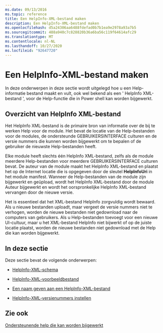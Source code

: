 ```yaml
---
ms.date: 09/13/2016
ms.topic: reference
title: Een HelpInfo-XML-bestand maken
description: Een HelpInfo-XML-bestand maken
ms.openlocfilehash: d5a24306aa6488fdefad0b7b1ea9e2978a93a7b5
ms.sourcegitcommit: 488a940c7c828820b36a6ba56c119f64614afc29
ms.translationtype: MT
ms.contentlocale: nl-NL
ms.lasthandoff: 10/27/2020
ms.locfileid: "92647720"
---
```

# <a name="how-to-create-a-helpinfo-xml-file"></a>Een HelpInfo-XML-bestand maken

In deze onderwerpen in deze sectie wordt uitgelegd hoe u een Help-informatie bestand maakt en vult, ook wel bekend als een ' HelpInfo XML-bestand ', voor de Help-functie die in Power shell kan worden bijgewerkt.

## <a name="helpinfo-xml-file-overview"></a>Overzicht van HelpInfo XML-bestand

Het HelpInfo XML-bestand is de primaire bron van informatie over de bij te werken Help voor de module. Het bevat de locatie van de Help-bestanden voor de modules, de ondersteunde GEBRUIKERSINTERFACE culturen en de versie nummers die kunnen worden bijgewerkt om te bepalen of de gebruiker de nieuwste Help-bestanden heeft.

Elke module heeft slechts één HelpInfo XML-bestand, zelfs als de module meerdere Help-bestanden voor meerdere GEBRUIKERSINTERFACE culturen bevat. De auteur van de module maakt het HelpInfo XML-bestand en plaatst het op de Internet locatie die is opgegeven door de sleutel **HelpInfoUri** in het module manifest. Wanneer de Help-bestanden van de module zijn bijgewerkt en geüpload, wordt het HelpInfo XML-bestand door de module Auteur bijgewerkt en wordt het oorspronkelijke HelpInfo XML-bestand vervangen door de nieuwe versie.

Het is essentieel dat het XML-bestand HelpInfo zorgvuldig wordt bewaard. Als u nieuwe bestanden uploadt, maar vergeet de versie nummers niet te verhogen, worden de nieuwe bestanden niet gedownload naar de computers van gebruikers. Als u Help-bestanden toevoegt voor een nieuwe UI-cultuur, maar u het XML-bestand HelpInfo niet bijwerkt of op de juiste locatie plaatst, worden de nieuwe bestanden niet gedownload met de Help die kan worden bijgewerkt.

## <a name="in-this-section"></a>In deze sectie

Deze sectie bevat de volgende onderwerpen:

- [HelpInfo-XML-schema](./helpinfo-xml-schema.md)

- [HelpInfo-XML-voorbeeldbestand](./helpinfo-xml-sample-file.md)

- [Een naam geven aan een HelpInfo-XML-bestand](./how-to-name-a-helpinfo-xml-file.md)

- [HelpInfo-XML-versienummers instellen](./how-to-set-helpinfo-xml-version-numbers.md)

## <a name="see-also"></a>Zie ook

[Ondersteunende help die kan worden bijgewerkt](./supporting-updatable-help.md)
